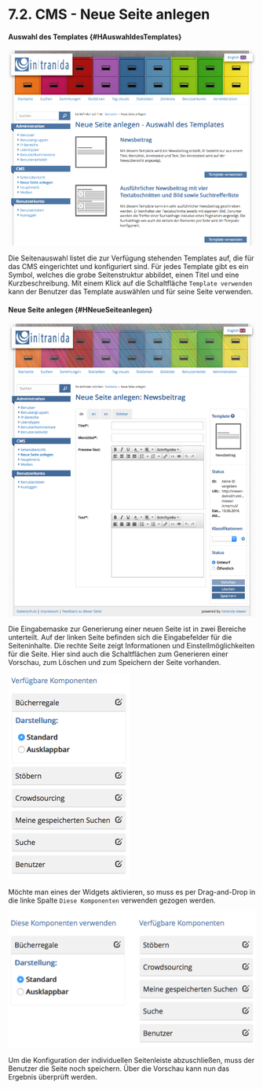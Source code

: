 # 7.2. CMS - Neue Seite anlegen

#### Auswahl des Templates {#HAuswahldesTemplates}

![](../.gitbook/assets/cms-seitenauswahl.png)

Die Seitenauswahl listet die zur Verfügung stehenden Templates auf, die für das CMS eingerichtet und konfiguriert sind. Für jedes Template gibt es ein Symbol, welches die grobe Seitenstruktur abbildet, einen Titel und eine Kurzbeschreibung. Mit einem Klick auf die Schaltfläche `Template verwenden` kann der Benutzer das Template auswählen und für seine Seite verwenden.

#### Neue Seite anlegen {#HNeueSeiteanlegen}

![](../.gitbook/assets/neue-seite-anlegen.png)

Die Eingabemaske zur Generierung einer neuen Seite ist in zwei Bereiche unterteilt. Auf der linken Seite befinden sich die Eingabefelder für die Seiteninhalte. Die rechte Seite zeigt Informationen und Einstellmöglichkeiten für die Seite. Hier sind auch die Schaltflächen zum Generieren einer Vorschau, zum Löschen und zum Speichern der Seite vorhanden.

![](../.gitbook/assets/widget-editor.png)

Möchte man eines der Widgets aktivieren, so muss es per Drag-and-Drop in die linke Spalte `Diese Komponenten` verwenden gezogen werden.  


![](../.gitbook/assets/aktiviertes-widget.png)

Um die Konfiguration der individuellen Seitenleiste abzuschließen, muss der Benutzer die Seite noch speichern. Über die Vorschau kann nun das Ergebnis überprüft werden.  


